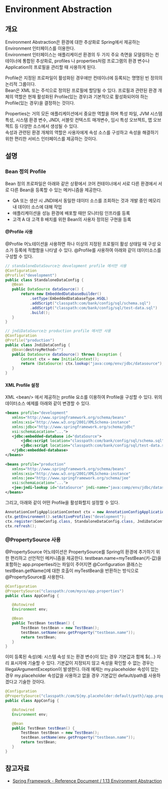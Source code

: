 # Environment Abstraction

## 개요

 Environment Abstraction은 환경에 대한 추상화로 Spring에서 제공하는 Environment 인터페이스를 이용한다.  
Environment 인터페이스는 애플리케이션 환경의 두 가지 주요 측면을 모델링하는 컨테이너에 통합된 추상화로, profiles 나 properties처럼 프로그램의 환경 변수나 Application의 프로필을 관리할 때 사용하게 된다.

 Profile은 지정된 프로파일이 활성화된 경우에만 컨테이너에 등록되는 명명된 빈 정의의 논리적 그룹이다.  
Bean은 XML 또는 주석으로 정의된 프로필에 할당될 수 있다. 프로필과 관련된 환경 개체의 역할은 현재 활성화된 Profile(있는 경우)과 기본적으로 활성화되어야 하는 Profile(있는 경우)을 결정하는 것이다.

 Properties는 거의 모든 애플리케이션에서 중요한 역할을 하며 특성 파일, JVM 시스템 특성, 시스템 환경 변수, JNDI, 서블릿 컨텍스트 매개변수, 임시 특성 오브젝트, 맵 오브젝트 등 다양한 소스에서 생성될 수 있다.  
속성과 관련된 환경 개체의 역할은 사용자에게 속성 소스를 구성하고 속성을 해결하기 위한 편리한 서비스 인터페이스를 제공하는 것이다.

## 설명

### Bean 정의 Profile

 Bean 정의 프로파일은 아래와 같은 상황에서 코어 컨테이너에서 서로 다른 환경에서 서로 다른 Bean을 등록할 수 있는 메커니즘을 제공한다.

- QA 또는 생산 시 JNDI에서 동일한 데이터 소스를 조회하는 것과 개발 중인 메모리 내 데이터 소스에 대해 작업
- 애플리케이션을 성능 환경에 배포할 때만 모니터링 인프라를 등록
- 고객 A 대 고객 B 배치를 위한 Bean의 사용자 정의된 구현을 등록

#### @Profile 사용

 @Profile 어노테이션을 사용하면 하나 이상의 지정된 프로필이 활성 상태일 때 구성 요소가 등록에 적합함을 나타낼 수 있다. @Profile를 사용하여 아래와 같이 데이터소스를 구성할 수 있다.

 ```java
// standaloneDataSource는 development profile 에서만 사용
@Configuration
@Profile("development")
public class StandaloneDataConfig {
    @Bean
    public DataSource dataSource() {
        return new EmbeddedDatabaseBuilder()
            .setType(EmbeddedDatabaseType.HSQL)
            .addScript("classpath:com/bank/config/sql/schema.sql")
            .addScript("classpath:com/bank/config/sql/test-data.sql")
            .build();
    }
}
 
// jndiDataSource는 production profile 에서만 사용
@Configuration
@Profile("production")
public class JndiDataConfig {
    @Bean(destroyMethod="")
    public DataSource dataSource() throws Exception {
        Context ctx = new InitialContext();
        return (DataSource) ctx.lookup("java:comp/env/jdbc/datasource");
    }
}
```

#### XML Profile 설정

 XML &lt;bean/&gt; 에서 제공하는 profile 요소를 이용하여 Profile을 구성할 수 있다. 위의 데이터소스 예제를 아래와 같이 변경할 수 있다.

 ```xml
<beans profile="development"
    xmlns="http://www.springframework.org/schema/beans"
    xmlns:xsi="http://www.w3.org/2001/XMLSchema-instance"
    xmlns:jdbc="http://www.springframework.org/schema/jdbc"
    xsi:schemaLocation="...">
    <jdbc:embedded-database id="dataSource">
        <jdbc:script location="classpath:com/bank/config/sql/schema.sql"/>
        <jdbc:script location="classpath:com/bank/config/sql/test-data.sql"/>
    </jdbc:embedded-database>
</beans>
 
<beans profile="production"
    xmlns="http://www.springframework.org/schema/beans"
    xmlns:xsi="http://www.w3.org/2001/XMLSchema-instance"
    xmlns:jee="http://www.springframework.org/schema/jee"
    xsi:schemaLocation="...">
    <jee:jndi-lookup id="dataSource" jndi-name="java:comp/env/jdbc/datasource"/>
</beans>
```

 그리고, 아래와 같이 어떤 Profile을 활성화할지 설정할 수 있다.

 ```java
AnnotationConfigApplicationContext ctx = new AnnotationConfigApplicationContext();
ctx.getEnvironment().setActiveProfiles("development");
ctx.register(SomeConfig.class, StandaloneDataConfig.class, JndiDataConfig.class);
ctx.refresh();
```

### @PropertySource 사용

 @PropertySource 어노테이션은 PropertySource를 Spring의 환경에 추가하기 위한 편리하고 선언적인 메커니즘을 제공한다. testbean.name=myTestBean(키-값)을 포함하는 app.properties라는 파일이 주어지면 @Configuration 클래스는 testBean.getName()에 대한 호출이 myTestBean을 반환하는 방식으로 @PropertySource를 사용한다.

 ```java
@Configuration
@PropertySource("classpath:/com/myco/app.properties")
public class AppConfig {
 
    @Autowired
    Environment env;
 
    @Bean
    public TestBean testBean() {
        TestBean testBean = new TestBean();
        testBean.setName(env.getProperty("testbean.name"));
        return testBean;
    }
}
```

 이미 등록된 속성(예: 시스템 속성 또는 환경 변수)이 있는 경우 기본값과 함께 ${…} 자리 표시자에 기술할 수 있다. 기본값이 지정되지 않고 속성을 확인할 수 없는 경우는 IllegalArgumentException이 발생한다. 아래 예제는 my.placeholder 속성이 있는 경우 my.placeholder 속성값을 사용하고 없을 경우 기본값인 default/path를 사용하겠다고 기술한 것이다.

 ```java
@Configuration
@PropertySource("classpath:/com/${my.placeholder:default/path}/app.properties")
public class AppConfig {
 
    @Autowired
    Environment env;
 
    @Bean
    public TestBean testBean() {
        TestBean testBean = new TestBean();
        testBean.setName(env.getProperty("testbean.name"));
        return testBean;
    }
}
```

## 참고자료

- [Spring Framework - Reference Document / 1.13 Environment Abstraction](https://docs.spring.io/spring-framework/docs/5.3.27/reference/html/core.html#beans-environment)
